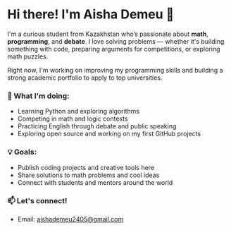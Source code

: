 # Hi there! I'm Aisha Demeu 👋

I'm a curious student from Kazakhstan who’s passionate about **math**, **programming**, and **debate**. I love solving problems — whether it's building something with code, preparing arguments for competitions, or exploring math puzzles.

Right now, I'm working on improving my programming skills and building a strong academic portfolio to apply to top universities.

### 🚀 What I'm doing:
- Learning Python and exploring algorithms
- Competing in math and logic contests
- Practicing English through debate and public speaking
- Exploring open source and working on my first GitHub projects

### 💡 Goals:
- Publish coding projects and creative tools here
- Share solutions to math problems and cool ideas
- Connect with students and mentors around the world

### 📫 Let's connect!
- Email: aishademeu2405@gmail.com  
